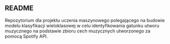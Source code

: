 ## README 

Repozytorium dla projektu uczenia maszynowego polegającego na budowie modelu klasyfikacji wieloklasowej w celu identyfikowania gatunku utworu muzycznego na podstawie zbioru cech muzycznych utworzonego za pomocą Spotify API.